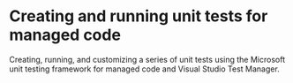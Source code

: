 # Creating and running unit tests for managed code

Creating, running, and customizing a series of unit tests using the Microsoft unit testing framework for managed code and Visual Studio Test Manager.
 
 
